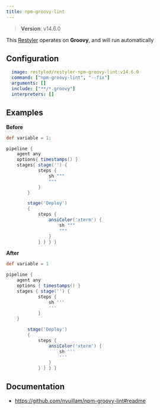 ```yaml
---
title: npm-groovy-lint
---
```


> **Version**: v14.6.0

This [Restyler][source] operates on **Groovy**, and will run automatically

## Configuration

```yaml
  image: restyled/restyler-npm-groovy-lint:v14.6.0
  command: ["npm-groovy-lint", "--fix"]
  arguments: []
  include: ["**/*.groovy"]
  interpreters: []
```

## Examples

**Before**

```groovy
def variable = 1;

pipeline {
    agent any
    options{ timestamps() }
    stages{ stage('') {
            steps {
                sh """
                """
            }
        }

        stage('Deploy')
        {
            steps {
                ansiColor('xterm') {
                    sh """
                    """
                }
            } } } }

```

**After**

```groovy
def variable = 1

pipeline {
    agent any
    options { timestamps() }
    stages { stage('') {
            steps {
                sh '''
                '''
            }
    }

        stage('Deploy')
        {
            steps {
                ansiColor('xterm') {
                    sh '''
                    '''
                }
            } } } }

```


## Documentation

- https://github.com/nvuillam/npm-groovy-lint#readme

[source]: https://github.com/restyled-io/restylers/blob/main/npm-groovy-lint/info.yaml
